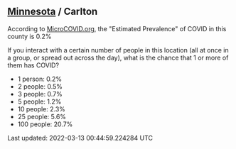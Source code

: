 
## [Minnesota](/united-states/minnesota) / Carlton

According to [MicroCOVID.org](http://microcovid.org),
the "Estimated Prevalence" of COVID in this county is 0.2%

If you interact with a certain number of people in this location
(all at once in a group, or spread out across the day), what is the chance that
1 or more of them has COVID?

- 1 person: 0.2%
- 2 people: 0.5%
- 3 people: 0.7%
- 5 people: 1.2%
- 10 people: 2.3%
- 25 people: 5.6%
- 100 people: 20.7%

Last updated: 2022-03-13 00:44:59.224284 UTC
